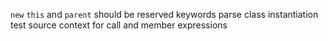 `new` `this` and `parent` should be reserved keywords
parse class instantiation
test source context for call and member expressions